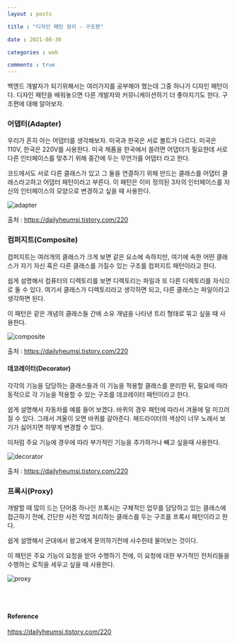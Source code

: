 ```yaml
---
layout : posts

title : "디자인 패턴 정리 - 구조편"

date : 2021-08-30

categories : web

comments : true
---
```




백엔드 개발자가 되기위해서는 여러가지를 공부해야 했는데 그중 하나가 디자인 패턴이다. 디자인 패턴을 배워놓으면 다른 개발자와 커뮤니케이션하기 더 좋아지기도 한다. 구조편에 대해 알아보자.



### 어댑터(Adapter)

우리가 흔히 아는 어댑터를 생각해보자. 미국과 한국은 서로 볼트가 다르다. 미국은 110V, 한국은 220V를 사용한다. 미국 제품을 한국에서 쓸려면 어댑터가 필요한데 서로 다른 인터페이스를 맞추기 위해 중간에 두는 무언가를 어댑터 라고 한다.

코드에서도 서로 다른 클래스가 있고 그 둘을 연결하기 위해 만드는 클래스를 어댑터 클래스라고하고 어댑터 패턴이라고 부른다. 이 패턴은 이미 정의된 3자의 인터페이스를 자신의 인터페이스의 모양으로 변경하고 싶을 때 사용한다.

![adapter](https://user-images.githubusercontent.com/66049273/131336986-d3b331e0-a8b8-429d-9e53-416dcf4ce4ea.png)

출처 : https://dailyheumsi.tistory.com/220

### 컴퍼지트(Composite)

컴퍼지트는 여러개의 클래스가 크게 보면 같은 요소에 속하지만, 여기에 속한 어떤 클래스가 자기 자신 혹은 다른 클래스를 가질수 있는 구조를 컴퍼지트 패턴이라고 한다.

쉽게 설명해서 컴퓨터의 디렉토리를 보면 디렉토리는 파일과 또 다른 디렉토리를 자식으로 둘 수 있다. 여기서 클래스가 디렉토리라고 생각하면 되고, 다른 클래스는 파일이라고 생각하면 된다.

이 패턴은 같은 개념의 클래스들 간에 소유 개념을 나타낸 트리 형태로 묶고 싶을 때 사용한다.

![composite](https://user-images.githubusercontent.com/66049273/131337718-de9bce2b-01db-4fc7-bb31-66d99414de0c.png)

출처 : https://dailyheumsi.tistory.com/220



#### 데코레이터(Decorator)

각각의 기능을 담당하는 클래스들과 이 기능을 적용할 클래스를 분리한 뒤, 필요에 따라 동적으로 각 기능을 적용할 수 있는 구조를 데코레이터 패턴이라고 한다.

쉽게 설명해서 자동차를 예를 들어 보겠다. 바퀴의 경우 패턴에 따라서 겨울에 덜 미끄러질 수 있다. 그래서 겨울이 오면 바퀴를 갈아준다. 헤드라이터의 색상이 너무 노래서 보기가 싫어지면 하얗게 변경할 수 있다.

이처럼 주요 기능에 경우에 따라 부가적인 기능을 추가하거나 빼고 싶을때 사용한다.

![decorator](https://user-images.githubusercontent.com/66049273/131338297-5cfc90ea-8581-4f09-9b4f-4af44b23e78f.png)

출처 : https://dailyheumsi.tistory.com/220



### 프록시(Proxy)

개발할 때 많이 드는 단어중 하나인 프록시는 구체적인 업무를 담당하고 있는 클래스에 접근하기 전에, 간단한 사전 작업 처리하는 클래스를 두는 구조를 프록시 패턴이라고 한다.

쉽게 설명해서 군대에서 왕고에게 문의하기전에 사수한테 물어보는 것이다.

이 패턴은 주요 기능이 요청을 받아 수행하기 전에, 이 요청에 대한 부가적인 전처리들을 수행하는 로직을 세우고 싶을 때 사용한다.

![proxy](https://user-images.githubusercontent.com/66049273/131339756-d664f210-96f6-4a11-8d19-9a0d3c79740d.png)

<br>

<br>

#### Reference

https://dailyheumsi.tistory.com/220
